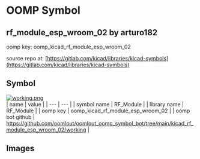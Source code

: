 # OOMP Symbol  
## rf_module_esp_wroom_02  by arturo182  
  
oomp key: oomp_kicad_rf_module_esp_wroom_02  
  
source repo at: [https://gitlab.com/kicad/libraries/kicad-symbols](https://gitlab.com/kicad/libraries/kicad-symbols)  
## Symbol  
  
[![working.png](working_600.png)](working.png)  
| name | value | 
| --- | --- | 
| symbol name | RF_Module | 
| library name | RF_Module | 
| oomp key | oomp_kicad_rf_module_esp_wroom_02 | 
| oomp bot github | https://github.com/oomlout/oomlout_oomp_symbol_bot/tree/main/kicad_rf_module_esp_wroom_02/working | 
## Images  
